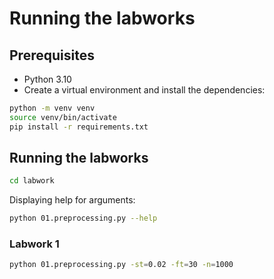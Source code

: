 # Running the labworks

## Prerequisites

- Python 3.10
- Create a virtual environment and install the dependencies:

```bash
python -m venv venv
source venv/bin/activate
pip install -r requirements.txt
```

## Running the labworks

```bash
cd labwork
```

Displaying help for arguments:

```bash
python 01.preprocessing.py --help
```

### Labwork 1

```bash
python 01.preprocessing.py -st=0.02 -ft=30 -n=1000
```
